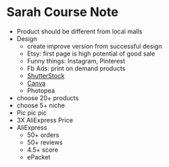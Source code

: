 # Sarah Course Note

+ Product should be different from local malls
+ Design
  - create improve version from successful design 
  - Etsy: first page is high potential of good sale
  - Funny things: Instagram, Pinterest
  - Fb Ads: print on demand products 
  - [ShutterStock](https://www.shutterstock.com)
  - [Canva](https://www.canva.com)
  - Photopea
+ choose 20+ products
+ choose 5+ niche
+ Pic pic pic
+ 3X AliExpress Price
+ AliExpress
  - 50+ orders
  - 50+ reviews
  - 4.5+ score
  - ePacket
 
